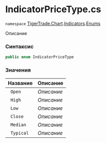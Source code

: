 
# IndicatorPriceType.cs
`namespace` [TigerTrade.Chart](../../../../../TigerTrade.Chart.md).[Indicators](../../../../../TigerTrade.Chart/Indicators.md).[Enums](../../../../../TigerTrade.Chart/Indicators/Enums.md)



Описание

### Синтаксис
```csharp
public enum IndicatorPriceType
```


### Значения
| Название | Описание |
| --- | --- |
| ` Open` | *Описание* |
| ` High` | *Описание* |
| ` Low` | *Описание* |
| ` Close` | *Описание* |
| ` Median` | *Описание* |
| ` Typical` | *Описание* |



